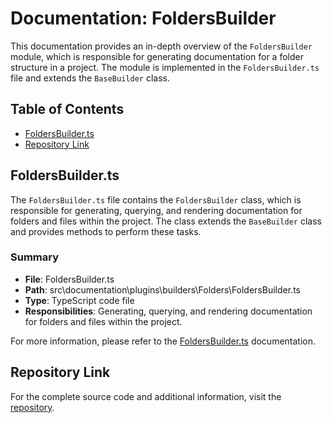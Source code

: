 # Documentation: FoldersBuilder

This documentation provides an in-depth overview of the `FoldersBuilder` module, which is responsible for generating documentation for a folder structure in a project. The module is implemented in the `FoldersBuilder.ts` file and extends the `BaseBuilder` class.

## Table of Contents

- [FoldersBuilder.ts](#foldersbuilderts)
- [Repository Link](#repository-link)

## FoldersBuilder.ts

The `FoldersBuilder.ts` file contains the `FoldersBuilder` class, which is responsible for generating, querying, and rendering documentation for folders and files within the project. The class extends the `BaseBuilder` class and provides methods to perform these tasks.

### Summary

- **File**: FoldersBuilder.ts
- **Path**: src\documentation\plugins\builders\Folders\FoldersBuilder.ts
- **Type**: TypeScript code file
- **Responsibilities**: Generating, querying, and rendering documentation for folders and files within the project.

For more information, please refer to the [FoldersBuilder.ts](src\documentation\plugins\builders\Folders\FoldersBuilder.ts) documentation.

## Repository Link

For the complete source code and additional information, visit the [repository](https://github.com/ffrappo/code-narrator-turbo/src/documentation/plugins/builders/Folders).